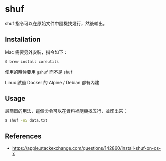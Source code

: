 # shuf

shuf 指令可以在原始文件中隨機找幾行，然後輸出。

## Installation

Mac 需要另外安裝，指令如下：

```bash
$ brew install coreutils
```

使用的時候要用 `gshuf` 而不是 `shuf`

Linux 試過 Docker 的 Alpine / Debian 都有內建

## Usage

最簡單的用法，這個命令可以在資料裡隨機找五行，並印出來：

```bash
$ shuf -n5 data.txt
```

## References

* https://apple.stackexchange.com/questions/142860/install-shuf-on-os-x

